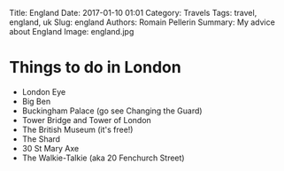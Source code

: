 Title: England
Date: 2017-01-10 01:01
Category: Travels
Tags: travel, england, uk
Slug: england
Authors: Romain Pellerin
Summary: My advice about England
Image: england.jpg

# Things to do in London

- London Eye
- Big Ben
- Buckingham Palace (go see Changing the Guard)
- Tower Bridge and Tower of London
- The British Museum (it's free!)
- The Shard
- 30 St Mary Axe
- The Walkie-Talkie (aka 20 Fenchurch Street)
